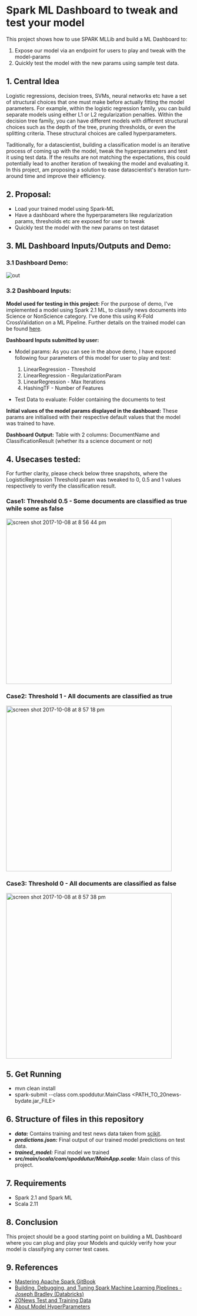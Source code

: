 # Spark ML Dashboard to tweak and test your model
This project shows how to use SPARK MLLib and build a ML Dashboard to:
1. Expose our model via an endpoint for users to play and tweak with the model-params 
2. Quickly test the model with the new params using sample test data.

## 1. Central Idea
Logistic regressions, decision trees, SVMs, neural networks etc have a set of structural choices that one must make before actually fitting the model parameters. For example, within the logistic regression family, you can build separate models using either L1 or L2 regularization penalties. Within the decision tree family, you can have different models with different structural choices such as the depth of the tree, pruning thresholds, or even the splitting criteria. These structural choices are called hyperparameters.

Taditionally, for a datascientist, building a classification model is an iterative process of coming up with the model, tweak the hyperparameters and test it using test data. If the results are not matching the expectations, this could potentially lead to another iteration of tweaking the model and evaluating it.
In this project, am proposing a solution to ease datascientist's iteration turn-around time and improve their efficiency.

## 2. Proposal:
- Load your trained model using Spark-ML
- Have a dashboard where the hyperparameters like regularization params, thresholds etc are exposed for user to tweak
- Quickly test the model with the new params on test dataset

## 3. ML Dashboard Inputs/Outputs and Demo:

### 3.1 Dashboard Demo:

![out](https://user-images.githubusercontent.com/22542670/31316609-3e301304-ac4e-11e7-9019-196ca0c95f5a.gif)

### 3.2 Dashboard Inputs:
**Model used for testing in this project:**
For the purpose of demo, I've implemented a model using Spark 2.1 ML, to classify news documents into Science or NonScience category. I've done this using K-Fold CrossValidation on a ML Pipeline. Further details on the trained model can be found [here](https://github.com/spoddutur/20news-bydate/blob/master/README2.md).

**Dashboard Inputs submitted by user:**
- Model params: As you can see in the above demo, I have exposed following four parameters of this model for user to play and test:
  1. LinearRegression - Threshold
  2. LinearRegression - RegularizationParam  
  3. LinearRegression - Max Iterations  
  4. HashingTF - Number of Features

- Test Data to evaluate: Folder containing the documents to test

**Initial values of the model params displayed in the dashboard:** These params are initialised with their respective default values that the model was trained to have.

**Dashboard Output:** 
Table with 2 columns: DocumentName and ClassificationResult (whether its a science document or not)

## 4. Usecases tested:
For further clarity, please check below three snapshots, where the LogisticRegression Threshold param was tweaked to 0, 0.5 and 1 values respectively to verify the classification result.

### Case1: Threshold 0.5 - Some documents are classified as true while some as false
<img width="450" alt="screen shot 2017-10-08 at 8 56 44 pm" src="https://user-images.githubusercontent.com/22542670/31318203-055813ce-ac6c-11e7-8eb0-e4da72b6a83a.png">

### Case2: Threshold 1 - All documents are classified as true
<img width="450" alt="screen shot 2017-10-08 at 8 57 18 pm" src="https://user-images.githubusercontent.com/22542670/31318205-0559e87a-ac6c-11e7-9829-7ceecf887064.png">

### Case3: Threshold 0 - All documents are classified as false
<img width="450" alt="screen shot 2017-10-08 at 8 57 38 pm" src="https://user-images.githubusercontent.com/22542670/31318204-0558f5b4-ac6c-11e7-981b-d22e2f7ba45d.png">

## 5. Get Running
- mvn clean install
- spark-submit --class com.spoddutur.MainClass <PATH_TO_20news-bydate.jar_FILE>

## 6. Structure of files in this repository
- ***data:*** Contains training and test news data taken from [scikit](http://scikit-learn.org/stable/datasets/twenty_newsgroups.html).
- ***predictions.json:*** Final output of our trained model predictions on test data.
- ***trained_model:*** Final model we trained
- ***src/main/scala/com/spoddutur/MainApp.scala:*** Main class of this project.

## 7. Requirements
- Spark 2.1 and Spark ML
- Scala 2.11

## 8. Conclusion
This project should be a good starting point on building a ML Dashboard where you can plug and play your Models and quickly verify how your model is classifying any corner test cases.

## 9. References
- [Mastering Apache Spark GitBook](https://jaceklaskowski.gitbooks.io/mastering-apache-spark/content/spark-mllib/spark-mllib-pipelines-example-classification.html)
- [Building, Debugging, and Tuning Spark Machine Learning Pipelines - Joseph Bradley (Databricks)](https://www.youtube.com/watch?v=OednhGRp938&feature=youtu.be)
- [20News Test and Training Data](http://scikit-learn.org/stable/datasets/twenty_newsgroups.html)
- [About Model HyperParameters](https://elitedatascience.com/machine-learning-iteration)
